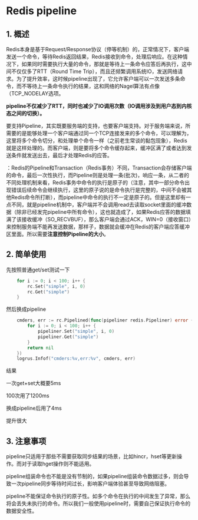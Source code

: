 # Redis pipeline

## 1. 概述

 Redis本身是基于Request/Response协议（停等机制）的，正常情况下，客户端发送一个命令，等待Redis返回结果，Redis接收到命令，处理后响应。在这种情况下，如果同时需要执行大量的命令，那就是等待上一条命令应答后再执行，这中间不仅仅多了RTT（Round Time Trip），而且还频繁调用系统IO，发送网络请求。为了提升效率，这时候pipeline出现了，它允许客户端可以一次发送多条命令，而不等待上一条命令执行的结果，这和网络的Nagel算法有点像（TCP_NODELAY选项。

**pipeline不仅减少了RTT，同时也减少了IO调用次数（IO调用涉及到用户态到内核态之间的切换）。**

 要支持Pipeline，其实既要服务端的支持，也要客户端支持。对于服务端来说，所需要的是能够处理一个客户端通过同一个TCP连接发来的多个命令，可以理解为，这里将多个命令切分，和处理单个命令一样（之前老生常谈的黏包现象），Redis就是这样处理的。而客户端，则是要将多个命令缓存起来，缓冲区满了或者达到发送条件就发送出去，最后才处理Redis的应答。 



 ：Redis的Pipeline和Transaction（Redis事务）不同，Transaction会存储客户端的命令，最后一次性执行，而Pipeline则是处理一条(批次)，响应一条，从二者的不同处理机制来看，Redis事务中命令的执行是原子的（注意，其中一部分命令出现错误后续命令会继续执行，这里的原子说的是命令执行是完整的，中间不会被其他Redis命令所打断），而pipeline中命令的执行不一定是原子的。但是这里却有一点不同，就是pipeline机制中，客户端并不会调用read去读取socket里面的缓冲数据（除非已经发完pipeline中所有命令），这也就造成了，如果Redis应答的数据填满了该接收缓冲（SO_RECVBUF），那么客户端会通过ACK，WIN=0（接收窗口）来控制服务端不能再发送数据，那样子，数据就会缓冲在Redis的客户端应答缓冲区里面。所以需要**注意控制Pipeline的大小**。 

## 2. 简单使用

先按照普通get/set测试一下

```go
	for i := 0; i < 100; i++ {
		rc.Set("simple", i, 0)
		rc.Get("simple")
	}
```

然后换成pipeline

```go
	cmders, err := rc.Pipelined(func(pipeliner redis.Pipeliner) error {
		for i := 0; i < 100; i++ {
			pipeliner.Set("simple", i, 0)
			pipeliner.Get("simple")
		}
		return nil
	})
	logrus.Infof("cmders:%v,err:%v", cmders, err)
```

结果

一次get+set大概要5ms

100次用了1200ms

换成pipeline后用了4ms

提升很大

## 3. 注意事项

pipeline只适用于那些不需要获取同步结果的场景，比如hincr，hset等更新操作。而对于读取hget操作则不能适用。

pipeline组装命令也不能是没有节制的，如果pipeline组装命令数据过多，则会导致一次pipeline同步等待时间过长，影响客户端体验甚至导致网络阻塞。

pipeline不能保证命令执行的原子性。如多个命令在执行的中间发生了异常，那么将会丢失未执行的命令。所以我们一般使用pipeline时，需要自己保证执行命令的数据安全性。